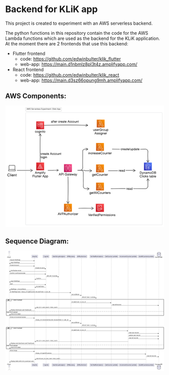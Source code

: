 # Backend for KLiK app
This project is created to experiment with an AWS serverless backend.  

The python functions in this repository contain the code for the AWS Lambda functions which are used as the backend for the KLiK application.
At the moment there are 2 frontends that use this backend:
- Flutter frontend
  - code: https://github.com/edwinbulter/klik_flutter
  - web-app: https://main.d1nbmlz8pl3t4z.amplifyapp.com/
- React frontend
  - code: https://github.com/edwinbulter/klik_react
  - web-app: https://main.d3sz66opung9mh.amplifyapp.com/ 


## AWS Components:
![AWS Components](images/aws-components.png)

## Sequence Diagram:
![Sequence Diagram](images/sequence-diagram.png)
